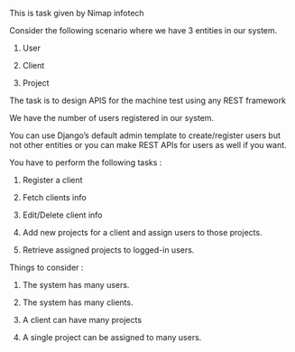 This is task given by Nimap infotech 




Consider the following scenario where we have 3 entities in our system.

1. User

2. Client

3. Project


The task is to design APIS for the machine test using any REST framework


We have the number of users registered in our system.

You can use Django’s default admin template to create/register users but not other entities or you can make REST APIs for users as well if you want.

 

You have to perform the following tasks :

1. Register a client

2. Fetch clients info

3. Edit/Delete client info

4. Add new projects for a client and assign users to those projects.

5. Retrieve assigned projects to logged-in users.

 

Things to consider :

1. The system has many users.

2. The system has many clients.

3. A client can have many projects

4. A single project can be assigned to many users.
